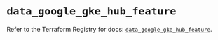 # `data_google_gke_hub_feature`

Refer to the Terraform Registry for docs: [`data_google_gke_hub_feature`](https://registry.terraform.io/providers/hashicorp/google-beta/6.34.0/docs/data-sources/google_gke_hub_feature).
